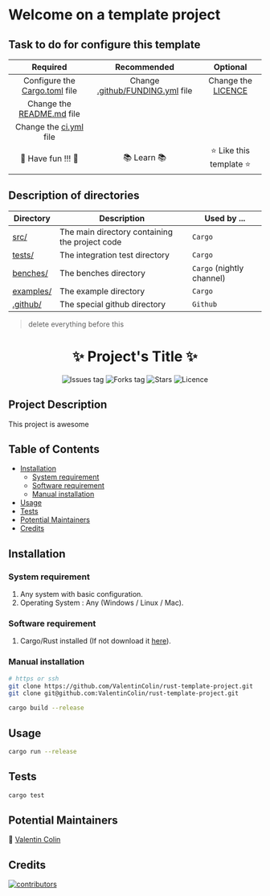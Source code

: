 # Welcome on a template project
## Task to do for configure this template

| Required                                           | Recommended                                            | Optional                         |
|:--------------------------------------------------:|:------------------------------------------------------:|:--------------------------------:|
| Configure the [Cargo.toml](Cargo.toml) file        | Change [.github/FUNDING.yml](.github/FUNDING.yml) file | Change the [LICENCE](LICENCE)    |
| Change the [README.md](README.md) file             |                                                        |                                  |
| Change the [ci.yml](.github/workflows/ci.yml) file |                                                        |                                  |
| :tada: Have fun !!! :tada:                         | :books: Learn :books:                                  | :star: Like this template :star: |

## Description of directories

| Directory             | Description                                    | Used by ...               |
|-----------------------|------------------------------------------------|---------------------------|
| [src/](src)           | The main directory containing the project code | `Cargo`                   |
| [tests/](tests)       | The integration test directory                 | `Cargo`                   |
| [benches/](benches)   | The benches directory                          | `Cargo` (nightly channel) |
| [examples/](examples) | The example directory                          | `Cargo`                   |
| [.github/](.github)   | The special github directory                   | `Github`                  |

> delete everything before this

<h1 align="center">
    ✨ Project's Title ✨
</h1>

<div align="center">
    
 <!-- see https://shields.io/ -->

![Issues tag](https://img.shields.io/github/issues/ValentinColin/rust-template-project)
![Forks tag](https://img.shields.io/github/forks/ValentinColin/rust-template-project)
![Stars](https://img.shields.io/github/stars/ValentinColin/rust-template-project?style=social)
![Licence](https://img.shields.io/github/license/ValentinColin/rust-template-project)

</div>

## Project Description

This project is awesome

## Table of Contents

* [Installation](#installation)
    * [System requirement](#system-requirement)
    * [Software requirement](#software-requirement)
    * [Manual installation](#manual-installation)
* [Usage](#usage)
* [Tests](#tests)
* [Potential Maintainers](#potential-maintainers)
* [Credits](#credits)

## Installation
### System requirement

1. Any system with basic configuration.
2. Operating System : Any (Windows / Linux / Mac).

### Software requirement

1. Cargo/Rust installed (If not download it [here](https://doc.rust-lang.org/cargo/getting-started/installation.html)).

### Manual installation

```bash
# https or ssh
git clone https://github.com/ValentinColin/rust-template-project.git
git clone git@github.com:ValentinColin/rust-template-project.git

cargo build --release
```

## Usage

```bash
cargo run --release
```

## Tests

```bash
cargo test
```

<!--
## How to Contribute

Thank you for considering and taking the time to contribute! Before contributing kindly read and follow [Code of Conduct](CODE_OF_CONDUCT.md). To help new developers/contributors there are set of instructions added in [CONTRIBUTING.md](CONTRIBUTING.md). Which describes the intial stages for working on this project. Also refer the [MIT License](LICENSE).
-->

## Potential Maintainers

:pushpin: [Valentin Colin](https://github.com/ValentinColin)

## Credits

<a href="https://github.com/ValentinColin/rust-template-project/graphs/contributors">
  <img src="https://contrib.rocks/image?repo=ValentinColin/rust-template-project" alt="contributors"/>
</a>
